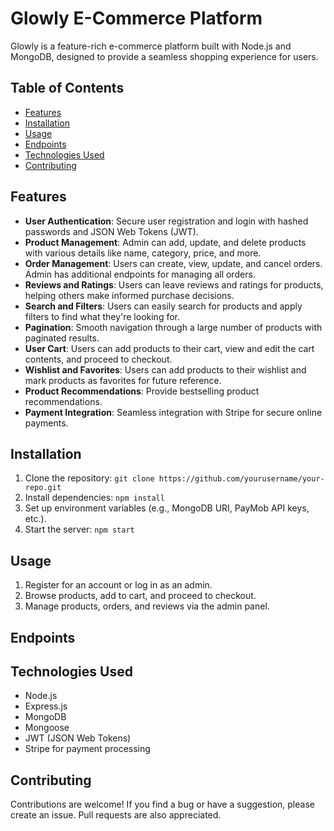 # Glowly E-Commerce Platform

Glowly is a feature-rich e-commerce platform built with Node.js and MongoDB, designed to provide a seamless shopping experience for users.

## Table of Contents

- [Features](#features)
- [Installation](#installation)
- [Usage](#usage)
- [Endpoints](#endpoints)
- [Technologies Used](#technologies-used)
- [Contributing](#contributing)

## Features

- **User Authentication**: Secure user registration and login with hashed passwords and JSON Web Tokens (JWT).
- **Product Management**: Admin can add, update, and delete products with various details like name, category, price, and more.
- **Order Management**: Users can create, view, update, and cancel orders. Admin has additional endpoints for managing all orders.
- **Reviews and Ratings**: Users can leave reviews and ratings for products, helping others make informed purchase decisions.
- **Search and Filters**: Users can easily search for products and apply filters to find what they're looking for.
- **Pagination**: Smooth navigation through a large number of products with paginated results.
- **User Cart**: Users can add products to their cart, view and edit the cart contents, and proceed to checkout.
- **Wishlist and Favorites**: Users can add products to their wishlist and mark products as favorites for future reference.
- **Product Recommendations**: Provide bestselling product recommendations.
- **Payment Integration**: Seamless integration with Stripe for secure online payments.

## Installation

1. Clone the repository: `git clone https://github.com/yourusername/your-repo.git`
2. Install dependencies: `npm install`
3. Set up environment variables (e.g., MongoDB URI, PayMob API keys, etc.).
4. Start the server: `npm start`

## Usage

1. Register for an account or log in as an admin.
2. Browse products, add to cart, and proceed to checkout.
3. Manage products, orders, and reviews via the admin panel.

## Endpoints

<!-- - [API Documentation](/docs/api.md) -->

## Technologies Used

- Node.js
- Express.js
- MongoDB
- Mongoose
- JWT (JSON Web Tokens)
- Stripe for payment processing

## Contributing

Contributions are welcome! If you find a bug or have a suggestion, please create an issue. Pull requests are also appreciated.
